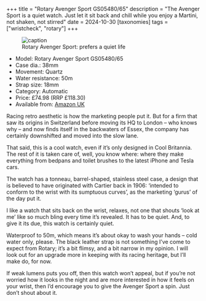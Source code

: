 +++
title = "Rotary Avenger Sport GS05480/65"
description = "The Avenger Sport is a quiet watch. Just let it sit back and chill while you enjoy a Martini, not shaken, not stirred"
date = 2024-10-30
[taxonomies]
tags = ["wristcheck", "rotary"]
+++

<figure>
        <img src="rotary-avenger-sport-GS05480.jpeg" srcset="rotary-avenger-sport-GS05480-1024.jpeg 1024w, rotary-avenger-sport-GS05480-1024.avif 1024w, rotary-avenger-sport-GS05480-1024.heic 1024w, rotary-avenger-sport-GS05480-1024.webp 1024w" alt="caption" />
        <figcaption>Rotary Avenger Sport: prefers a quiet life</figcaption>
</figure>

- Model: Rotary Avenger Sport GS05480/65
- Case dia.: 38mm
- Movement: Quartz
- Water resistance: 50m
- Strap size: 18mm 
- Category: Automatic
- Price: £74.98 (RRP £118.30) 
- Available from: [Amazon UK](https://amzn.to/3LSf680)

Racing retro aesthetic is how the marketing people put it. But for a firm that saw its origins in Switzerland before moving its HQ to London – who knows why – and now finds itself in the backwaters of Essex, the company has certainly downshifted and moved into the slow lane.

That said, this is a cool watch, even if it’s only designed in Cool Britannia. The rest of it is taken care of, well, you know where: where they make everything from bedpans and toilet brushes to the latest iPhone and Tesla cars. 

The watch has a tonneau, barrel-shaped, stainless steel case, a design that is believed to have originated with Cartier back in 1906: ‘intended to conform to the wrist with its sumptuous curves’, as the marketing ‘gurus’ of the day put it.

I like a watch that sits back on the wrist, relaxes, not one that shouts ‘look at me’ like so much bling every time it’s revealed. It has to be quiet. And, to give it its due, this watch is certainly quiet. 

Waterproof to 50m, which means it’s about okay to wash your hands – cold water only, please. The black leather strap is not something I’ve come to expect from Rotary; it’s a bit flimsy, and a bit narrow in my opinion. I will look out for an upgrade more in keeping with its racing heritage, but I’ll make do, for now.

If weak lumens puts you off, then this watch won’t appeal, but if you’re not worried how it looks in the night and are more interested in how it feels on your wrist, then I’d encourage you to give the Avenger Sport a spin. Just don’t shout about it.

